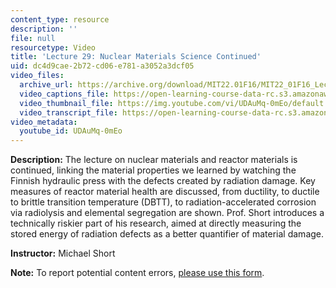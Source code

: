 ```yaml
---
content_type: resource
description: ''
file: null
resourcetype: Video
title: 'Lecture 29: Nuclear Materials Science Continued'
uid: dc4d9cae-2b72-cd06-e781-a3052a3dcf05
video_files:
  archive_url: https://archive.org/download/MIT22.01F16/MIT22_01F16_Lec29_300k.mp4
  video_captions_file: https://open-learning-course-data-rc.s3.amazonaws.com/22-01-introduction-to-nuclear-engineering-and-ionizing-radiation-fall-2016/d16281ddd70a578984b62972b0574f58_UDAuMq-0mEo.vtt
  video_thumbnail_file: https://img.youtube.com/vi/UDAuMq-0mEo/default.jpg
  video_transcript_file: https://open-learning-course-data-rc.s3.amazonaws.com/22-01-introduction-to-nuclear-engineering-and-ionizing-radiation-fall-2016/533138bf0c90f8aa0d9d86f2b8d83d6e_UDAuMq-0mEo.pdf
video_metadata:
  youtube_id: UDAuMq-0mEo
---
```


**Description:** The lecture on nuclear materials and reactor materials is continued, linking the material properties we learned by watching the Finnish hydraulic press with the defects created by radiation damage. Key measures of reactor material health are discussed, from ductility, to ductile to brittle transition temperature (DBTT), to radiation-accelerated corrosion via radiolysis and elemental segregation are shown. Prof. Short introduces a technically riskier part of his research, aimed at directly measuring the stored energy of radiation defects as a better quantifier of material damage.

**Instructor:** Michael Short

**Note:** To report potential content errors, [please use this form](https://forms.gle/8B2zcUvfCtgJdTdE7).